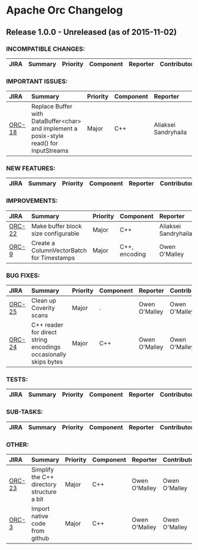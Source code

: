
<!---
# Licensed to the Apache Software Foundation (ASF) under one
# or more contributor license agreements.  See the NOTICE file
# distributed with this work for additional information
# regarding copyright ownership.  The ASF licenses this file
# to you under the Apache License, Version 2.0 (the
# "License"); you may not use this file except in compliance
# with the License.  You may obtain a copy of the License at
#
#     http://www.apache.org/licenses/LICENSE-2.0
#
# Unless required by applicable law or agreed to in writing, software
# distributed under the License is distributed on an "AS IS" BASIS,
# WITHOUT WARRANTIES OR CONDITIONS OF ANY KIND, either express or implied.
# See the License for the specific language governing permissions and
# limitations under the License.
-->
# Apache Orc Changelog

## Release 1.0.0 - Unreleased (as of 2015-11-02)

### INCOMPATIBLE CHANGES:

| JIRA | Summary | Priority | Component | Reporter | Contributor |
|:---- |:---- | :--- |:---- |:---- |:---- |


### IMPORTANT ISSUES:

| JIRA | Summary | Priority | Component | Reporter | Contributor |
|:---- |:---- | :--- |:---- |:---- |:---- |
| [ORC-18](https://issues.apache.org/jira/browse/ORC-18) | Replace Buffer with DataBuffer\<char\> and implement a posix-style read() for InputStreams |  Major | C++ | Aliaksei Sandryhaila | Aliaksei Sandryhaila |


### NEW FEATURES:

| JIRA | Summary | Priority | Component | Reporter | Contributor |
|:---- |:---- | :--- |:---- |:---- |:---- |


### IMPROVEMENTS:

| JIRA | Summary | Priority | Component | Reporter | Contributor |
|:---- |:---- | :--- |:---- |:---- |:---- |
| [ORC-22](https://issues.apache.org/jira/browse/ORC-22) | Make buffer block size configurable |  Major | C++ | Aliaksei Sandryhaila | Aliaksei Sandryhaila |
| [ORC-9](https://issues.apache.org/jira/browse/ORC-9) | Create a ColumnVectorBatch for Timestamps |  Major | C++, encoding | Owen O'Malley | Owen O'Malley |


### BUG FIXES:

| JIRA | Summary | Priority | Component | Reporter | Contributor |
|:---- |:---- | :--- |:---- |:---- |:---- |
| [ORC-25](https://issues.apache.org/jira/browse/ORC-25) | Clean up Coverity scans |  Major | . | Owen O'Malley | Owen O'Malley |
| [ORC-24](https://issues.apache.org/jira/browse/ORC-24) | C++ reader for direct string encodings occasionally skips bytes |  Major | C++ | Owen O'Malley | Owen O'Malley |


### TESTS:

| JIRA | Summary | Priority | Component | Reporter | Contributor |
|:---- |:---- | :--- |:---- |:---- |:---- |


### SUB-TASKS:

| JIRA | Summary | Priority | Component | Reporter | Contributor |
|:---- |:---- | :--- |:---- |:---- |:---- |


### OTHER:

| JIRA | Summary | Priority | Component | Reporter | Contributor |
|:---- |:---- | :--- |:---- |:---- |:---- |
| [ORC-23](https://issues.apache.org/jira/browse/ORC-23) | Simplify the C++ directory structure a bit |  Major | C++ | Owen O'Malley | Owen O'Malley |
| [ORC-3](https://issues.apache.org/jira/browse/ORC-3) | Import native code from github |  Major | C++ | Owen O'Malley | Owen O'Malley |


